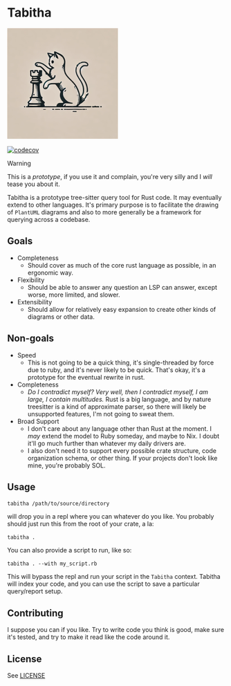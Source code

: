 # Tabitha

<img src="assets/tabitha.png" width="256">

[![codecov](https://codecov.io/gh/jfredett/tabitha/graph/badge.svg?token=DE2MWYILG9)](https://codecov.io/gh/jfredett/tabitha)


> [!WARNING]
> This is a _prototype_, if you use it and complain, you're very silly and I _will_ tease you about it.

Tabitha is a prototype tree-sitter query tool for Rust code. It may eventually extend to other languages. It's primary
purpose is to facilitate the drawing of `PlantUML` diagrams and also to more generally be a framework for querying 
across a codebase.

## Goals

- Completeness
    - Should cover as much of the core rust language as possible, in an ergonomic way.
- Flexibility
    - Should be able to answer any question an LSP can answer, except worse, more limited, and slower.
- Extensibility
    - Should allow for relatively easy expansion to create other kinds of diagrams or other data.

## Non-goals

- Speed
    - This is not going to be a quick thing, it's single-threaded by force due to ruby, and it's never likely to be
    quick. That's okay, it's a prototype for the eventual rewrite in rust.
- Completeness
    - _Do I contradict myself? Very well, then I contradict myself, I am large, I contain multitudes._ Rust is a big
    language, and by nature treesitter is a kind of approximate parser, so there will likely be unsupported features,
    I'm not going to sweat them.
- Broad Support
    - I don't care about any language other than Rust at the moment. I _may_ extend the model to Ruby someday, and maybe
      to Nix. I doubt it'll go much further than whatever my daily drivers are.
    - I also don't need it to support every possible crate structure, code organization schema, or other thing. If your
      projects don't look like mine, you're probably SOL.

## Usage

```shell
tabitha /path/to/source/directory
```

will drop you in a repl where you can whatever do you like. You probably should just run this from the root of your crate,
a la:

```shell
tabitha .
```

You can also provide a script to run, like so:

```shell
tabitha . --with my_script.rb
```

This will bypass the repl and run your script in the `Tabitha` context. Tabitha will index your code, and you can use
the script to save a particular query/report setup.

## Contributing

I suppose you can if you like. Try to write code you think is good, make sure it's tested, and try to make it read like
the code around it.

## License

See [LICENSE](LICENSE.md)
